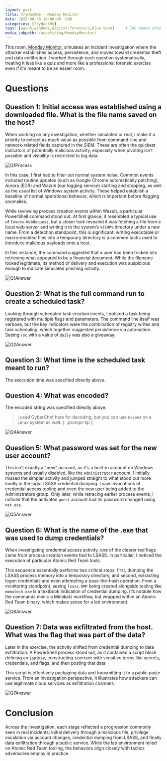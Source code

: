```yaml
---
layout: post
title: TryHackMe - Monday Monitor
date: 2025-08-30 10:00:00 -500
categories: [TryHackMe]
tags: [wazuh,windows,digital-forensics,blue-team]     # TAG names should always be lowercase
media_subpath: /assets/img/MondayMonitor/
---
```


This room, [Monday Monitor](https://tryhackme.com/room/mondaymonitor), simulates an incident investigation where the attacker establishes access, persistence, and moves toward credential theft and data exfiltration. I worked through each question systematically, treating it less like a quiz and more like a professional forensic exercise even if it's meant to be an easier room.

# Questions

## Question 1: Initial access was established using a downloaded file. What is the file name saved on the host?
When working on any investigation, whether simulated or real, I make it a priority to extract as much value as possible from command-line and network-related fields captured in the SIEM. These are often the quickest indicators of potentially malicious activity, especially when pivoting isn’t possible and visibility is restricted to log data.

![Q1Process](Q1Process.png)

In this case, I first had to filter out normal system noise. Common events included routine updates (such as Google Chrome automatically patching), Aurora (EDR) and Wazuh (our logging service) starting and stopping, as well as the usual list of Windows system activity. These helped establish a baseline of normal operational behavior, which is important before flagging anomalies.

While reviewing process creation events within Wazuh, a particular PowerShell command stood out. At first glance, it resembled a typical use of `Invoke-WebRequest`, but a closer look revealed it was fetching a file from a local web server and writing it to the system’s `%TEMP%` directory under a new name. From a detection standpoint, this is significant: writing executable or macro-enabled files into a temporary directory is a common tactic used to introduce malicious payloads onto a host.

In this instance, the command suggested that a user had been tricked into retrieving what appeared to be a financial document. While the filename looked legitimate, its method of delivery and execution was suspicious enough to indicate simulated phishing activity.

![Q1Answer](Q1Answer.png)

## Question 2: What is the full command run to create a scheduled task?
Looking through scheduled task creation events, I noticed a task being registered with multiple flags and parameters. The command line itself was verbose, but the key indicators were the combination of registry writes and task scheduling, which together suggested persistence via automation. Seeing `/sc` with a value of `daily` was also a giveaway.

![Q2Answer](Q2Answer.png)

## Question 3: What time is the scheduled task meant to run?
The execution time was specified directly above.

## Question 4: What was encoded?
The encoded string was specified directly above.

> I used CyberChef here for decoding, but you can use `base64` on a Linux system as well.
{: .prompt-tip }

![Q4Answer](Q4Answer.png)

## Question 5: What password was set for the new user account?
This isn't exactly a "new" account, as it's a built-in account on Windows systems and usually disabled, like the `Administrator` account. I initially missed the simpler activity and jumped straight to what stood out more loudly in the logs: LSASS credential dumping. I saw invocations of credential access tooling and even the new user being added to the Administrators group. Only later, while retracing earlier process events, I noticed that the activated `guest` account had its password changed using `net.exe`.

![Q5Answer](Q5Answer.png)

## Question 6: What is the name of the .exe that was used to dump credentials?
When investigating credential access activity, one of the clearer red flags came from process creation events tied to LSASS. In particular, I noticed the execution of particular Atomic Red Team tools.

This sequence essentially performs two critical steps: first, dumping the LSASS process memory into a temporary directory, and second, extracting logon credentials and even attempting a pass-the-hash operation. From a monitoring standpoint, seeing `lsass.DMP` being created alongside tooling like `memotech.exe` is a textbook indication of credential dumping. It’s notable how the commands mimic a Mimikatz workflow, but wrapped within an Atomic Red Team binary, which makes sense for a lab environment.

![Q6Answer](Q6Answer.png)

## Question 7: Data was exfiltrated from the host. What was the flag that was part of the data?
Later in the exercise, the activity shifted from credential dumping to data exfiltration. A PowerShell process stood out, as it contained a script block defining an `$apiKey`, constructing `$content` with sensitive terms like secrets, credentials, and flags, and then posting that data

This script is effectively packaging data and transmitting it to a public paste service. From an investigation perspective, it illustrates how attackers can use legitimate cloud services as exfiltration channels.

![Q7Answer](Q7Answer.png)

# Conclusion
Across the investigation, each stage reflected a progression commonly seen in real incidents: initial delivery through a malicious file, privilege escalation via account changes, credential dumping from LSASS, and finally data exfiltration through a public service. While the lab environment relied on Atomic Red Team tooling, the behaviors align closely with tactics adversaries employ in practice.
